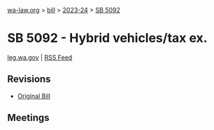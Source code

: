 [wa-law.org](/) > [bill](/bill/) > [2023-24](/bill/2023-24/) > [SB 5092](/bill/2023-24/sb/5092/)

# SB 5092 - Hybrid vehicles/tax ex.
[leg.wa.gov](https://app.leg.wa.gov/billsummary?BillNumber=5092&Year=2023&Initiative=false) | [RSS Feed](./rss.xml)

## Revisions
* [Original Bill](1/)

## Meetings